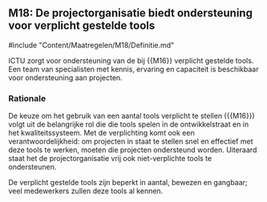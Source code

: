 ## M18: De projectorganisatie biedt ondersteuning voor verplicht gestelde tools

#include "Content/Maatregelen/M18/Definitie.md"

ICTU zorgt voor ondersteuning van de bij {{M16}} verplicht gestelde tools. Een team van specialisten met kennis, ervaring en capaciteit is beschikbaar voor ondersteuning aan projecten.

### Rationale

De keuze om het gebruik van een aantal tools verplicht te stellen ({{M16}}) volgt uit de belangrijke rol die die tools spelen in de ontwikkelstraat en in het kwaliteitssysteem. Met de verplichting komt ook een verantwoordelijkheid: om projecten in staat te stellen snel en effectief met deze tools te werken, moeten die projecten ondersteund worden. Uiteraard staat het de projectorganisatie vrij ook niet-verplichte tools te ondersteunen.

De verplicht gestelde tools zijn beperkt in aantal, bewezen en gangbaar; veel medewerkers zullen deze tools al kennen.
